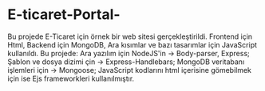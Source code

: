 # E-ticaret-Portal-
Bu projede E-Ticaret için örnek bir web sitesi gerçekleştirildi.
Frontend için Html, Backend için MongoDB, Ara kısımlar ve bazı tasarımlar için JavaScript kullanıldı. 
Bu projede: Ara yazılım için NodeJS'in -> Body-parser, Express;
Şablon ve dosya dizimi çin -> Express-Handlebars;
MongoDB veritabanı işlemleri için -> Mongoose;
JavaScript kodlarını html içerisine gömebilmek için ise Ejs frameworkleri kullanılmıştır.
